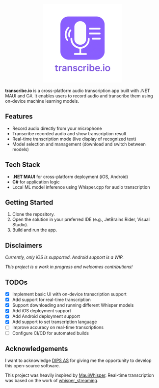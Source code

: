 <div align="center">
  <img src="assets/appicon-banner.png" alt="transcribe.io app icon" width="256" height="256"/>
</div>

**transcribe.io** is a cross-platform audio transcription app built with 
.NET MAUI and C#. It enables users to record audio and transcribe them using on-device machine learning models.

## Features

- Record audio directly from your microphone
- Transcribe recorded audio and show transcription result
- Real-time transcription mode (live display of recognized text)
- Model selection and management (download and switch between models)

## Tech Stack

- **.NET MAUI** for cross-platform deployment (iOS, Android)
- **C#** for application logic
- Local ML model inference using Whisper.cpp for audio transcription

## Getting Started

1. Clone the repository.
2. Open the solution in your preferred IDE (e.g., JetBrains Rider, Visual Studio).
3. Build and run the app.

## Disclaimers

*Currently, only iOS is supported. Android support is a WIP.*

*This project is a work in progress and welcomes contributions!*

## TODOs
- [x] Implement basic UI with on-device transcription support
- [x] Add support for real-time transcription
- [x] Support downloading and running different Whisper models
- [x] Add iOS deployment support
- [x] Add Android deployment support
- [x] Add support to set transcription language
- [ ] Improve accuracy on real-time transcriptions
- [ ] Configure CI/CD for automated builds

## Acknowledgements

I want to acknowledge [DIPS AS](https://www.dips.com/) for giving me the opportunity to develop this open-source software.  

This project was heavily inspired by [MauiWhisper](https://github.com/drasticactions/MauiWhisper). 
Real-time transcription was based on the work of [whisper_streaming](https://github.com/ufal/whisper_streaming).
